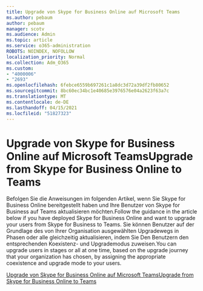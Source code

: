 ```yaml
---
title: Upgrade von Skype for Business Online auf Microsoft Teams
ms.author: pebaum
author: pebaum
manager: scotv
ms.audience: Admin
ms.topic: article
ms.service: o365-administration
ROBOTS: NOINDEX, NOFOLLOW
localization_priority: Normal
ms.collection: Adm_O365
ms.custom:
- "4000006"
- "2693"
ms.openlocfilehash: 6febce6559b697261c1a8dc3d72a39df2fb80652
ms.sourcegitcommit: 8bc60ec34bc1e40685e3976576e04a2623f63a7c
ms.translationtype: MT
ms.contentlocale: de-DE
ms.lasthandoff: 04/15/2021
ms.locfileid: "51827323"
---
```

# <a name="upgrade-from-skype-for-business-online-to-teams"></a><span data-ttu-id="52c7f-102">Upgrade von Skype for Business Online auf Microsoft Teams</span><span class="sxs-lookup"><span data-stu-id="52c7f-102">Upgrade from Skype for Business Online to Teams</span></span>  

<span data-ttu-id="52c7f-103">Befolgen Sie die Anweisungen im folgenden Artikel, wenn Sie Skype for Business Online bereitgestellt haben und Ihre Benutzer von Skype for Business auf Teams aktualisieren möchten.</span><span class="sxs-lookup"><span data-stu-id="52c7f-103">Follow the guidance in the article below if you have deployed Skype for Business Online and want to upgrade your users from Skype for Business to Teams.</span></span> <span data-ttu-id="52c7f-104">Sie können Benutzer auf der Grundlage des von Ihrer Organisation ausgewählten Upgradewegs in Phasen oder alle gleichzeitig aktualisieren, indem Sie Den Benutzern den entsprechenden Koexistenz- und Upgrademodus zuweisen.</span><span class="sxs-lookup"><span data-stu-id="52c7f-104">You can upgrade users in stages or all at one time, based on the upgrade journey that your organization has chosen, by assigning the appropriate coexistence and upgrade mode to your users.</span></span>

[<span data-ttu-id="52c7f-105">Upgrade von Skype for Business Online auf Microsoft Teams</span><span class="sxs-lookup"><span data-stu-id="52c7f-105">Upgrade from Skype for Business Online to Teams</span></span>](https://docs.microsoft.com/MicrosoftTeams/upgrade-to-teams-execute-skypeforbusinessonline) 